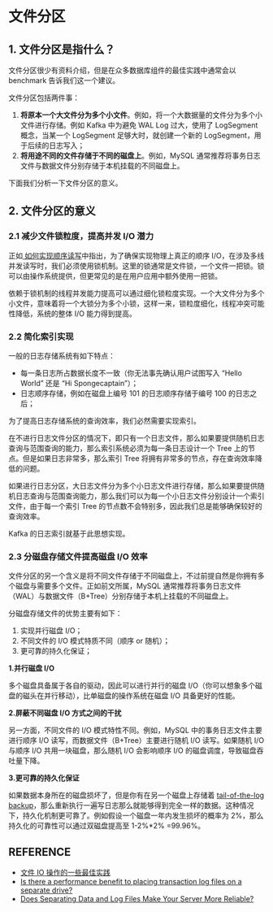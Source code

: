 # 文件分区

## 1. 文件分区是指什么？

文件分区很少有资料介绍，但是在众多数据库组件的最佳实践中通常会以 benchmark 告诉我们这一个建议。

文件分区包括两件事：

1. **将原本一个大文件分为多个小文件**。例如，将一个大数据量的文件分为多个小文件进行存储。例如 Kafka 中为避免 WAL Log 过大，使用了 LogSegment 概念，当某一个 LogSegment 足够大时，就创建一个新的 LogSegment，用于后续的日志写入；
2. **将用途不同的文件存储于不同的磁盘上**。例如，MySQL 通常推荐将事务日志文件与数据文件分别存储于本机挂载的不同磁盘上。

下面我们分析一下文件分区的意义。

## 2. 文件分区的意义

### 2.1 减少文件锁粒度，提高并发 I/O 潜力

正如[ 如何实现顺序读写](https://spongecaptain.cool/SimpleClearFileIO/9.%20%E5%A6%82%E4%BD%95%E5%AE%9E%E7%8E%B0%E9%A1%BA%E5%BA%8F%E8%AF%BB%E5%86%99.html)中指出，为了确保实现物理上真正的顺序 I/O，在涉及多线并发读写时，我们必须使用锁机制。这里的锁通常是文件锁，一个文件一把锁。锁可以由操作系统提供，但更常见的是在用户应用中额外使用一把锁。

依赖于锁机制的线程并发能力提高可以通过细化锁粒度实现。一个大文件分为多个小文件，意味着将一个大锁分为多个小锁，这样一来，锁粒度细化，线程冲突可能性降低，系统的整体 I/O 能力得到提高。

### 2.2 简化索引实现

一般的日志存储系统有如下特点：

- 每一条日志所占数据长度不一致（你无法事先确认用户试图写入 “Hello World” 还是 “Hi Spongecaptain”）；
- 日志顺序存储，例如在磁盘上编号 101 的日志顺序存储于编号 100 的日志之后；

为了提高日志存储系统的查询效率，我们必然需要实现索引。

在不进行日志文件分区的情况下，即只有一个日志文件，那么如果要提供随机日志查询与范围查询的能力，那么索引系统必须为每一条日志设计一个 Tree 上的节点。但是如果日志非常多，那么索引 Tree 将拥有非常多的节点，存在查询效率降低的问题。

如果进行日志分区，大日志文件分为多个小日志文件进行存储，那么如果要提供随机日志查询与范围查询能力，那么我们可以为每一个小日志文件分别设计一个索引文件，由于每一个索引 Tree 的节点数不会特别多，因此我们总是能够确保较好的查询效率。

Kafka 的日志索引就基于此思想实现。

### 2.3 分磁盘存储文件提高磁盘 I/O 效率

文件分区的另一个含义是将不同文件存储于不同磁盘上，不过前提自然是你拥有多个磁盘与需要多个文件。正如前文所属，MySQL 通常推荐将事务日志文件（WAL）与数据文件（B+Tree）分别存储于本机上挂载的不同磁盘上。

分磁盘存储文件的优势主要有如下：

1. 实现并行磁盘 I/O；
2. 不同文件的 I/O 模式特质不同（顺序 or 随机）；
3. 更可靠的持久化保证；

**1.并行磁盘 I/O**

多个磁盘具备属于各自的驱动，因此可以进行并行的磁盘 I/O（你可以想象多个磁盘的磁头在并行移动），比单磁盘的操作系统在磁盘 I/O 具备更好的性能。

**2.屏蔽不同磁盘 I/O 方式之间的干扰**

另一方面，不同文件的 I/O 模式特性不同。例如，MySQL 中的事务日志文件主要进行顺序 I/O 读写，而数据文件（B+Tree）主要进行随机 I/O 读写。如果随机 I/O 与顺序 I/O 共用一块磁盘，那么随机 I/O 会影响顺序 I/O 的磁盘调度，导致磁盘吞吐量下降。

**3.更可靠的持久化保证**

如果数据本身所在的磁盘损坏了，但是你有在另一个磁盘上存储着 [tail-of-the-log backup](https://docs.microsoft.com/en-us/sql/relational-databases/backup-restore/tail-log-backups-sql-server)，那么重新执行一遍写日志那么就能够得到完全一样的数据。这种情况下，持久化机制更可靠了。例如假设一个磁盘一年内发生损坏的概率为 2%，那么持久化的可靠性可以通过双磁盘提高至 1-2%*2% =99.96%。

## REFERENCE

- [文件 IO 操作的一些最佳实践](https://www.cnkirito.moe/file-io-best-practise/)
- [Is there a performance benefit to placing transaction log files on a separate drive?](https://dba.stackexchange.com/questions/15827/is-there-a-performance-benefit-to-placing-transaction-log-files-on-a-separate-dr)
- [Does Separating Data and Log Files Make Your Server More Reliable?](https://www.brentozar.com/archive/2017/06/separating-data-log-files-make-server-reliable/)